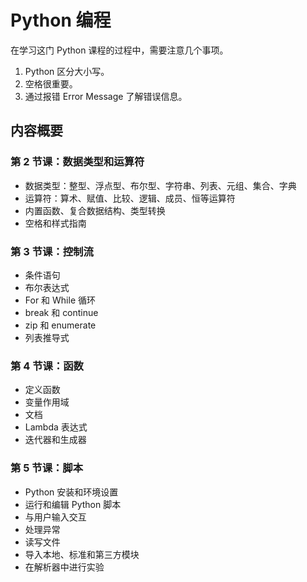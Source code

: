 # Python 编程

在学习这门 Python 课程的过程中，需要注意几个事项。

1. Python 区分大小写。
2. 空格很重要。
3. 通过报错 Error Message 了解错误信息。

## 内容概要

### 第 2 节课：数据类型和运算符

- 数据类型：整型、浮点型、布尔型、字符串、列表、元组、集合、字典
- 运算符：算术、赋值、比较、逻辑、成员、恒等运算符
- 内置函数、复合数据结构、类型转换
- 空格和样式指南

### 第 3 节课：控制流

- 条件语句
- 布尔表达式
- For 和 While 循环
- break 和 continue
- zip 和 enumerate
- 列表推导式

### 第 4 节课：函数

- 定义函数
- 变量作用域
- 文档
- Lambda 表达式
- 迭代器和生成器

### 第 5 节课：脚本

- Python 安装和环境设置
- 运行和编辑 Python 脚本
- 与用户输入交互
- 处理异常
- 读写文件
- 导入本地、标准和第三方模块
- 在解析器中进行实验